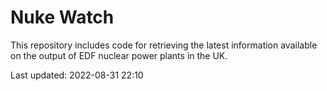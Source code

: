 # Nuke Watch

This repository includes code for retrieving the latest information available on the output of EDF nuclear power plants in the UK.

Last updated: 2022-08-31 22:10